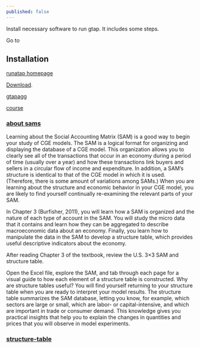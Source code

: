 ```yaml
---
published: false
---
```

Install necessary software to run gtap. It includes some steps.

Go to 

## Installation


[runatap homepage](https://www.gtap.agecon.purdue.edu/products/rungtap/)


[Download](https://www.copsmodels.com/rgtpatch.htm). 

[gtapagg]()


[course](https://cgecloudclassroom.org/classroom-resources/)

### [about sams](https://cgecloudclassroom.org/classroom-resources/about-sams/)

Learning about the Social Accounting Matrix (SAM) is a good way to begin your study of CGE models.   The SAM is a logical format for organizing and displaying the database of a CGE model.  This organization allows you to clearly see all of the transactions that occur in an economy during a period of time (usually over a year) and how these transactions link buyers and sellers in a circular flow of income and expenditure.   In addition, a SAM’s structure is identical to that of the CGE model in which it is used. (Therefore, there is some amount of variations among SAMs.)  When you are learning about the structure and economic behavior in your CGE model,  you are likely to find yourself continually re-examining the relevant parts of your SAM.

In Chapter 3 (Burfisher, 2011), you will learn how a SAM is organized and the nature of each type of account in the SAM.  You will study the micro data that it contains and learn how they can be aggregated to describe macroeconomic data about an economy.  Finally, you learn how to manipulate the data in the SAM to develop a structure table, which provides useful descriptive indicators about the economy.

After reading Chapter 3 of the textbook, review the U.S. 3×3 SAM  and structure table.   

Open the Excel file, explore the SAM, and tab through each page for a visual guide to how each element of a structure table is constructed.   Why are structure tables useful?  You will find yourself returning to your structure table when you are ready to interpret your model results.  The structure table summarizes the SAM database, letting you know, for example, which sectors are large or small, which are labor- or capital-intensive, and which are important in trade or consumer demand.  This knowledge gives you practical insights that help you to explain the changes in quantities and prices that you will observe in model experiments.

### [structure-table](https://cgecloudclassroom.org/classroom-resources/structure-table-10x5-template/)






